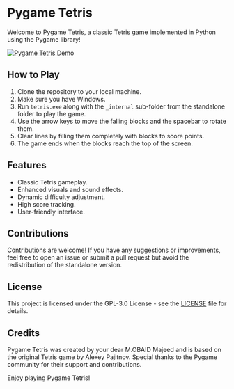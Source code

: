# Pygame Tetris

Welcome to Pygame Tetris, a classic Tetris game implemented in Python using the Pygame library!

[![Pygame Tetris Demo](https://img.youtube.com/vi/VIDEO_ID_HERE/0.jpg)](https://www.youtube.com/watch?v=VIDEO_ID_HERE)

## How to Play
1. Clone the repository to your local machine.
2. Make sure you have Windows.
3. Run `tetris.exe` along with the `_internal` sub-folder from the standalone folder to play the game.
4. Use the arrow keys to move the falling blocks and the spacebar to rotate them.
5. Clear lines by filling them completely with blocks to score points.
6. The game ends when the blocks reach the top of the screen.

## Features
- Classic Tetris gameplay.
- Enhanced visuals and sound effects.
- Dynamic difficulty adjustment.
- High score tracking.
- User-friendly interface.

## Contributions
Contributions are welcome! If you have any suggestions or improvements, feel free to open an issue or submit a pull request but avoid the redistribution of the standalone version.

## License
This project is licensed under the GPL-3.0 License - see the [LICENSE](LICENSE) file for details.

## Credits
Pygame Tetris was created by your dear M.OBAID Majeed and is based on the original Tetris game by Alexey Pajitnov. Special thanks to the Pygame community for their support and contributions.

Enjoy playing Pygame Tetris!
